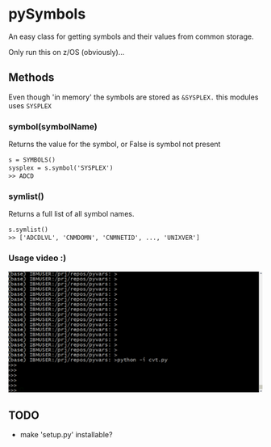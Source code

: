 # pySymbols

An easy class for getting symbols and their values from common storage.

Only run this on z/OS (obviously)...


    
## Methods

Even though 'in memory' the symbols are stored as `&SYSPLEX.` this modules uses `SYSPLEX`

### symbol(symbolName)
Returns the value for the symbol, or False is symbol not present

    s = SYMBOLS()
    sysplex = s.symbol('SYSPLEX')
    >> ADCD

### symlist()
Returns a full list of all symbol names.

    s.symlist()
    >> ['ADCDLVL', 'CNMDOMN', 'CNMNETID', ..., 'UNIXVER']

### Usage video :)

![Usage](https://github.com/wizardofzos/pysymbols/raw/main/symbols.gif)

## TODO

- make 'setup.py' installable?
